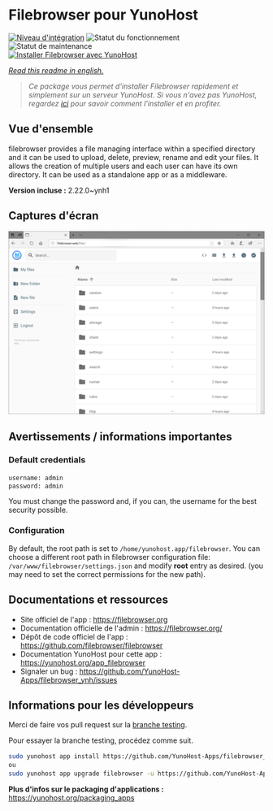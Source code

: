 <!--
N.B.: This README was automatically generated by https://github.com/YunoHost/apps/tree/master/tools/README-generator
It shall NOT be edited by hand.
-->

# Filebrowser pour YunoHost

[![Niveau d'intégration](https://dash.yunohost.org/integration/filebrowser.svg)](https://dash.yunohost.org/appci/app/filebrowser) ![Statut du fonctionnement](https://ci-apps.yunohost.org/ci/badges/filebrowser.status.svg) ![Statut de maintenance](https://ci-apps.yunohost.org/ci/badges/filebrowser.maintain.svg)  
[![Installer Filebrowser avec YunoHost](https://install-app.yunohost.org/install-with-yunohost.svg)](https://install-app.yunohost.org/?app=filebrowser)

*[Read this readme in english.](./README.md)*

> *Ce package vous permet d'installer Filebrowser rapidement et simplement sur un serveur YunoHost.
Si vous n'avez pas YunoHost, regardez [ici](https://yunohost.org/#/install) pour savoir comment l'installer et en profiter.*

## Vue d'ensemble

filebrowser provides a file managing interface within a specified directory and it can be used to upload, delete, preview, rename and edit your files. It allows the creation of multiple users and each user can have its own directory. It can be used as a standalone app or as a middleware.


**Version incluse :** 2.22.0~ynh1

## Captures d'écran

![Capture d'écran de Filebrowser](./doc/screenshots/spaces_-M8KDxOujDoPpJyJJ5_i_uploads_git-blob-9390768b0cbb83b1e7da55c0ae13ecd2d8fcb114_2.PNG)

## Avertissements / informations importantes

### Default credentials

```
username: admin
password: admin
```

You must change the password and, if you can, the username for the best security possible.

### Configuration

By default, the root path is set to `/home/yunohost.app/filebrowser`. You can choose a different root path in filebrowser configuration file: `/var/www/filebrowser/settings.json` and modify **root** entry as desired. (you may need to set the correct permissions for the new path).

## Documentations et ressources

* Site officiel de l'app : <https://filebrowser.org>
* Documentation officielle de l'admin : <https://filebrowser.org/>
* Dépôt de code officiel de l'app : <https://github.com/filebrowser/filebrowser>
* Documentation YunoHost pour cette app : <https://yunohost.org/app_filebrowser>
* Signaler un bug : <https://github.com/YunoHost-Apps/filebrowser_ynh/issues>

## Informations pour les développeurs

Merci de faire vos pull request sur la [branche testing](https://github.com/YunoHost-Apps/filebrowser_ynh/tree/testing).

Pour essayer la branche testing, procédez comme suit.

``` bash
sudo yunohost app install https://github.com/YunoHost-Apps/filebrowser_ynh/tree/testing --debug
ou
sudo yunohost app upgrade filebrowser -u https://github.com/YunoHost-Apps/filebrowser_ynh/tree/testing --debug
```

**Plus d'infos sur le packaging d'applications :** <https://yunohost.org/packaging_apps>
